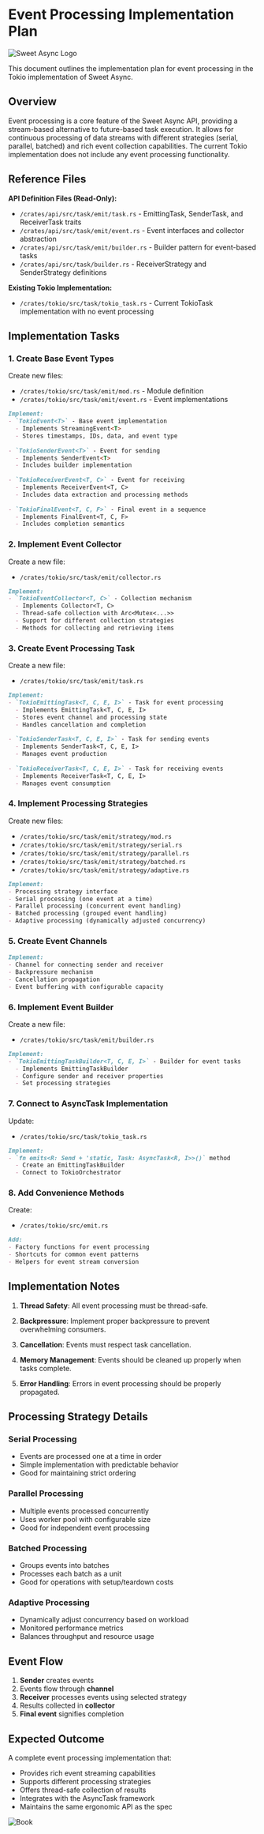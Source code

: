 # Event Processing Implementation Plan

![Sweet Async Logo](/assets/sweet_async.png)

This document outlines the implementation plan for event processing in the Tokio implementation of Sweet Async.

## Overview

Event processing is a core feature of the Sweet Async API, providing a stream-based alternative to future-based task execution. It allows for continuous processing of data streams with different strategies (serial, parallel, batched) and rich event collection capabilities. The current Tokio implementation does not include any event processing functionality.

## Reference Files

**API Definition Files (Read-Only):**
- `/crates/api/src/task/emit/task.rs` - EmittingTask, SenderTask, and ReceiverTask traits
- `/crates/api/src/task/emit/event.rs` - Event interfaces and collector abstraction
- `/crates/api/src/task/emit/builder.rs` - Builder pattern for event-based tasks
- `/crates/api/src/task/builder.rs` - ReceiverStrategy and SenderStrategy definitions

**Existing Tokio Implementation:**
- `/crates/tokio/src/task/tokio_task.rs` - Current TokioTask implementation with no event processing

## Implementation Tasks

### 1. Create Base Event Types

Create new files:
- `/crates/tokio/src/task/emit/mod.rs` - Module definition
- `/crates/tokio/src/task/emit/event.rs` - Event implementations

```markdown
Implement:
- `TokioEvent<T>` - Base event implementation
  - Implements StreamingEvent<T>
  - Stores timestamps, IDs, data, and event type
  
- `TokioSenderEvent<T>` - Event for sending
  - Implements SenderEvent<T>
  - Includes builder implementation
  
- `TokioReceiverEvent<T, C>` - Event for receiving
  - Implements ReceiverEvent<T, C>
  - Includes data extraction and processing methods
  
- `TokioFinalEvent<T, C, F>` - Final event in a sequence
  - Implements FinalEvent<T, C, F>
  - Includes completion semantics
```

### 2. Implement Event Collector

Create a new file:
- `/crates/tokio/src/task/emit/collector.rs`

```markdown
Implement:
- `TokioEventCollector<T, C>` - Collection mechanism
  - Implements Collector<T, C>
  - Thread-safe collection with Arc<Mutex<...>>
  - Support for different collection strategies
  - Methods for collecting and retrieving items
```

### 3. Create Event Processing Task

Create a new file:
- `/crates/tokio/src/task/emit/task.rs`

```markdown
Implement:
- `TokioEmittingTask<T, C, E, I>` - Task for event processing
  - Implements EmittingTask<T, C, E, I>
  - Stores event channel and processing state
  - Handles cancellation and completion
  
- `TokioSenderTask<T, C, E, I>` - Task for sending events
  - Implements SenderTask<T, C, E, I>
  - Manages event production
  
- `TokioReceiverTask<T, C, E, I>` - Task for receiving events
  - Implements ReceiverTask<T, C, E, I>
  - Manages event consumption
```

### 4. Implement Processing Strategies

Create new files:
- `/crates/tokio/src/task/emit/strategy/mod.rs`
- `/crates/tokio/src/task/emit/strategy/serial.rs`
- `/crates/tokio/src/task/emit/strategy/parallel.rs`
- `/crates/tokio/src/task/emit/strategy/batched.rs`
- `/crates/tokio/src/task/emit/strategy/adaptive.rs`

```markdown
Implement:
- Processing strategy interface
- Serial processing (one event at a time)
- Parallel processing (concurrent event handling)
- Batched processing (grouped event handling)
- Adaptive processing (dynamically adjusted concurrency)
```

### 5. Create Event Channels

```markdown
Implement:
- Channel for connecting sender and receiver
- Backpressure mechanism
- Cancellation propagation
- Event buffering with configurable capacity
```

### 6. Implement Event Builder

Create a new file:
- `/crates/tokio/src/task/emit/builder.rs`

```markdown
Implement:
- `TokioEmittingTaskBuilder<T, C, E, I>` - Builder for event tasks
  - Implements EmittingTaskBuilder
  - Configure sender and receiver properties
  - Set processing strategies
```

### 7. Connect to AsyncTask Implementation

Update:
- `/crates/tokio/src/task/tokio_task.rs`

```markdown
Implement:
- `fn emits<R: Send + 'static, Task: AsyncTask<R, I>>()` method
  - Create an EmittingTaskBuilder
  - Connect to TokioOrchestrator
```

### 8. Add Convenience Methods

Create:
- `/crates/tokio/src/emit.rs`

```markdown
Add:
- Factory functions for event processing
- Shortcuts for common event patterns
- Helpers for event stream conversion
```

## Implementation Notes

1. **Thread Safety**: All event processing must be thread-safe.

2. **Backpressure**: Implement proper backpressure to prevent overwhelming consumers.

3. **Cancellation**: Events must respect task cancellation.

4. **Memory Management**: Events should be cleaned up properly when tasks complete.

5. **Error Handling**: Errors in event processing should be properly propagated.

## Processing Strategy Details

### Serial Processing
- Events are processed one at a time in order
- Simple implementation with predictable behavior
- Good for maintaining strict ordering

### Parallel Processing
- Multiple events processed concurrently
- Uses worker pool with configurable size
- Good for independent event processing

### Batched Processing
- Groups events into batches
- Processes each batch as a unit
- Good for operations with setup/teardown costs

### Adaptive Processing
- Dynamically adjust concurrency based on workload
- Monitored performance metrics
- Balances throughput and resource usage

## Event Flow

1. **Sender** creates events
2. Events flow through **channel**
3. **Receiver** processes events using selected strategy
4. Results collected in **collector**
5. **Final event** signifies completion

## Expected Outcome

A complete event processing implementation that:
- Provides rich event streaming capabilities
- Supports different processing strategies
- Offers thread-safe collection of results
- Integrates with the AsyncTask framework
- Maintains the same ergonomic API as the spec

![Book](/assets/book.png)